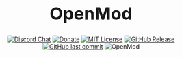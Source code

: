 <div align="center">

<big> <big>
# OpenMod 
</big> </big>

[![Discord Chat](https://img.shields.io/discord/737228376267292723.svg?color=orange&style=flat-square)](https://discord.gg/PAWwUB5)
[![Donate](https://img.shields.io/badge/$-support-orange.svg?style=flat-square)](https://donate.stream/arslee)
[![MIT License](https://img.shields.io/apm/l/atomic-design-ui.svg?color=blue&style=flat-square)](https://github.com/OpenBots-Discord/OpenMod/blob/main/LICENSE)
[![GitHub Release](https://img.shields.io/github/release/OpenBots-Discord/OpenMod.svg?color=blue&style=flat-square)](https://github.com/OpenBots-Discord/OpenMod/releases) 
[![GitHub last commit](https://img.shields.io/github/last-commit/OpenBots-Discord/OpenMod.svg?style=flat-square)]()
![OpenMod](https://open-mod.tk/static/img/icon_128.png)

</div>